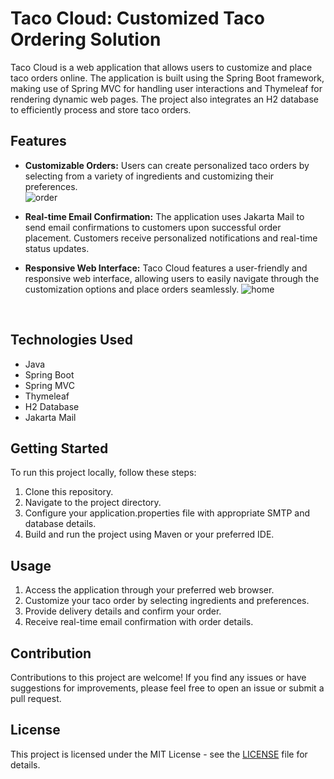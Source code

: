 # Taco Cloud: Customized Taco Ordering Solution

Taco Cloud is a web application that allows users to customize and place taco orders online. The application is built using the Spring Boot framework, making use of Spring MVC for handling user interactions and Thymeleaf for rendering dynamic web pages. The project also integrates an H2 database to efficiently process and store taco orders.

## Features

- **Customizable Orders:** Users can create personalized taco orders by selecting from a variety of ingredients and customizing their preferences.
  <br>
 ![order](https://github.com/Raghav2305/Spring/assets/82498222/d594405b-8818-44f0-8944-2f85e10bced9)


- **Real-time Email Confirmation:** The application uses Jakarta Mail to send email confirmations to customers upon successful order placement. Customers receive personalized notifications and real-time status updates.

- **Responsive Web Interface:** Taco Cloud features a user-friendly and responsive web interface, allowing users to easily navigate through the customization options and place orders seamlessly.
 ![home](https://github.com/Raghav2305/Spring/assets/82498222/ef4d1743-23af-4f72-b4af-89a1f4e71ebc)


<br>  

## Technologies Used

- Java
- Spring Boot
- Spring MVC
- Thymeleaf
- H2 Database
- Jakarta Mail

## Getting Started

To run this project locally, follow these steps:

1. Clone this repository.
2. Navigate to the project directory.
3. Configure your application.properties file with appropriate SMTP and database details.
4. Build and run the project using Maven or your preferred IDE.

## Usage

1. Access the application through your preferred web browser.
2. Customize your taco order by selecting ingredients and preferences.
3. Provide delivery details and confirm your order.
4. Receive real-time email confirmation with order details.
  
## Contribution

Contributions to this project are welcome! If you find any issues or have suggestions for improvements, please feel free to open an issue or submit a pull request.

## License

This project is licensed under the MIT License - see the [LICENSE](LICENSE.md) file for details.
